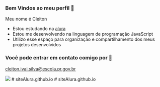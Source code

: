 ### Bem Vindos ao meu perfil 🏫

Meu nome é Cleiton

- Estou estudando na [alura](https://www.alura.com.br)
- Estou me desenvolvendo na linguagem de programação JavaScript
- Utilizo esse espaço para organização e compartilhamento dos meus projetos desenvolvidos

### Você pode entrar em contato comigo por 📧

cleiton.ivai.silva@escola.pr.gov.br

![](https://media1.tenor.com/m/1mwdqr51emcAAAAC/test-typing.gif)
#   s i t e A l u r a . g i t h u b . i o  
 #   s i t e A l u r a . g i t h u b . i o  
 
